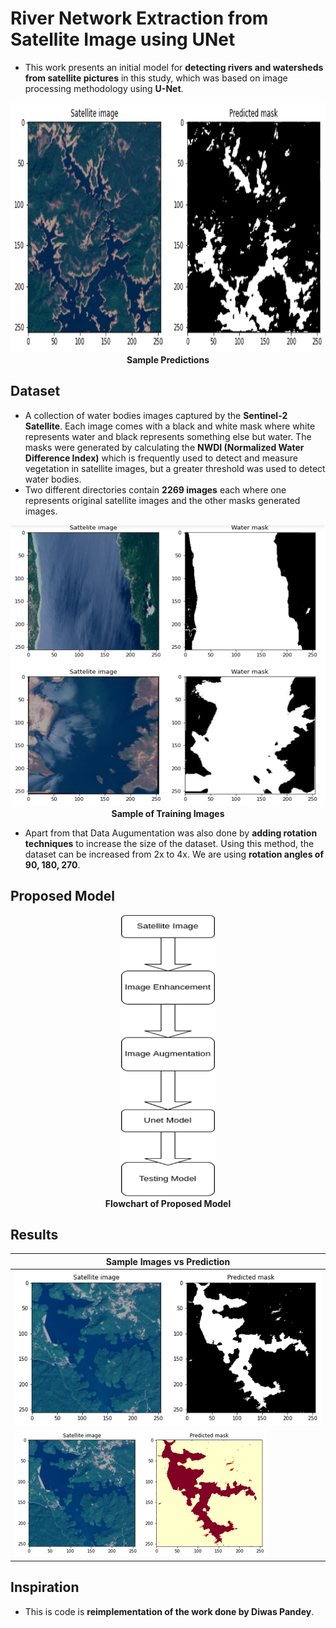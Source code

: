 # River Network Extraction from Satellite Image using UNet

- This work presents an initial model for **detecting rivers and watersheds from satellite pictures** in this study, which was based on image processing methodology using **U-Net**. 
<p align="center">
<img src="https://github.com/AdiNarendra98/AI-for-Environment/blob/main/06.%20River%20Network%20Extraction%20Using%20U-Net/Images/Output%202.png " width="800" height="400"><br>
<b>Sample Predictions</b><br>
</p>

## Dataset

- A collection of water bodies images captured by the **Sentinel-2 Satellite**. Each image comes with a black and white mask where white represents water and black represents something else but water. The masks were generated by calculating the **NWDI (Normalized Water Difference Index)** which is frequently used to detect and measure vegetation in satellite images, but a greater threshold was used to detect water bodies.
- Two different directories contain **2269 images** each where one represents original satellite images and the other masks generated images.

<p align="center">
<img src="https://github.com/AdiNarendra98/AI-for-Environment/blob/main/06.%20River%20Network%20Extraction%20Using%20U-Net/Images/Dataset%20Example.png " width="600" height="450"><br>
<b>Sample of Training Images</b><br>
</p>

- Apart from that Data Augumentation was also done by **adding rotation techniques** to increase the size of the dataset. Using this method, the dataset can be increased from 2x to 4x. We are using **rotation angles of 90, 180, 270**.

## Proposed Model

<p align="center">
<img src="https://github.com/AdiNarendra98/AI-for-Environment/blob/main/06.%20River%20Network%20Extraction%20Using%20U-Net/Images/Proposed%20Model.png " width="150" height="450"><br>
<b>Flowchart of Proposed Model</b><br>
</p>

## Results

| **Sample Images vs Prediction** |
| -------------------------- |
| ![image1](https://github.com/AdiNarendra98/AI-for-Environment/blob/main/06.%20River%20Network%20Extraction%20Using%20U-Net/Images/Output%201.png)                           |
| ![image2](https://github.com/AdiNarendra98/AI-for-Environment/blob/main/06.%20River%20Network%20Extraction%20Using%20U-Net/Images/Output%203.png)                     |


## Inspiration
- This is code is **reimplementation of the work done by Diwas Pandey**.
